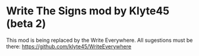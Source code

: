 # Write The Signs mod by Klyte45 (beta 2)

This mod is being replaced by the Write Everywhere. All sugestions must be there: https://github.com/klyte45/WriteEverywhere
